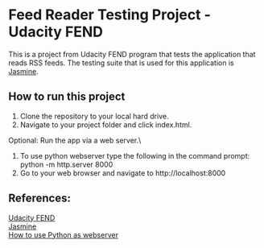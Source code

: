 # Feed Reader Testing Project - Udacity FEND

This is a project from Udacity FEND program that tests the application that reads RSS feeds.  The testing suite that is used for this application is [Jasmine](http://jasmine.github.io/).

## How to run this project

1. Clone the repository to your local hard drive.
2. Navigate to your project folder and click index.html.  

Optional:  Run the app via a web server.\
1.  To use python webserver type the following in the command prompt: python -m http.server 8000 
2.  Go to your web browser and navigate to http://localhost:8000

## References:
[Udacity FEND](https://www.udacity.com/course/front-end-web-developer-nanodegree--nd001)\
[Jasmine](http://jasmine.github.io/)\
[How to use Python as webserver](https://docs.python.org/3.4/howto/webservers.html)

